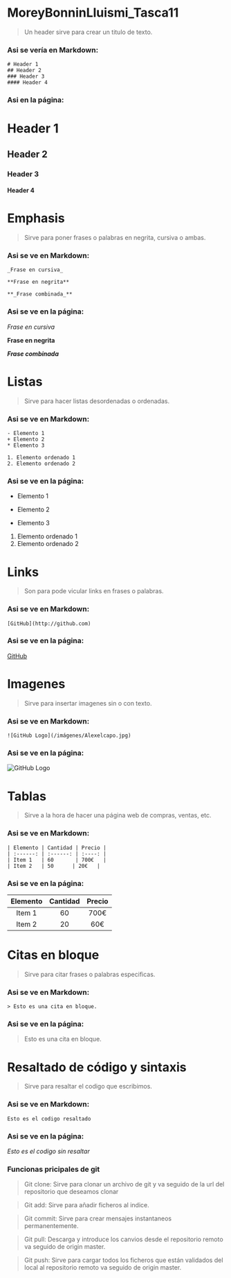 # MoreyBonninLluismi_Tasca11

> Un header sirve para crear un titulo de texto.

### Asi se vería en Markdown:
```
# Header 1
## Header 2
### Header 3
#### Header 4
```
### Asi en la página:

# Header 1
## Header 2
### Header 3
#### Header 4

# Emphasis 

> Sirve para poner frases o palabras en negrita, cursiva o ambas.

### Asi se ve en Markdown:

```
_Frase en cursiva_ 

**Frase en negrita**

**_Frase combinada_**
```

### Asi se ve en la página:

_Frase en cursiva_

**Frase en negrita**

**_Frase combinada_**

# Listas

> Sirve para hacer listas desordenadas o ordenadas.

### Asi se ve en Markdown:

```
- Elemento 1
+ Elemento 2
* Elemento 3

1. Elemento ordenado 1
2. Elemento ordenado 2
```

### Asi se ve en la página:

- Elemento 1
+ Elemento 2
* Elemento 3

1. Elemento ordenado 1
2. Elemento ordenado 2

# Links

> Son para pode vicular links en frases o palabras.

### Asi se ve en Markdown:

```
[GitHub](http://github.com)
```

### Asi se ve en la página:

[GitHub](http://github.com)

# Imagenes

> Sirve para insertar imagenes sin o con texto.

### Asi se ve en Markdown:

```
![GitHub Logo](/imágenes/Alexelcapo.jpg)
```

### Asi se ve en la página:

![GitHub Logo](/imágenes/Alexelcapo.jpg)

# Tablas

> Sirve a la hora de hacer una página web de compras, ventas, etc.

### Asi se ve en Markdown:

```
| Elemento | Cantidad | Precio |
| :------: | :------: | :----: |
| Item 1   | 60       | 700€   |
| Item 2   | 50      | 20€   |
```

### Asi se ve en la página:

| Elemento | Cantidad | Precio |
| :------: | :------: | :----: |
| Item 1   | 60       | 700€   |
| Item 2   | 20      | 60€   |

# Citas en bloque

> Sirve para citar frases o palabras especificas.

### Asi se ve en Markdown:

```
> Esto es una cita en bloque.
```

### Asi se ve en la página:

> Esto es una cita en bloque.

# Resaltado de código y sintaxis

> Sirve para resaltar el codigo que escribimos.

### Asi se ve en Markdown:

```
Esto es el codigo resaltado
```

### Asi se ve en la página:

*Esto es el codigo sin resaltar*

### Funcionas pricipales de git

> Git clone: Sirve para clonar un archivo de git y va seguido de la url del repositorio que deseamos clonar

> Git add: Sirve para añadir ficheros al indice.

>Git commit: Sirve para crear mensajes instantaneos permanentemente.

>Git pull: Descarga y introduce los canvios desde el repositorio remoto va seguido de origin master.

>Git push: Sirve para cargar todos los ficheros que están validados del local al repositorio remoto va seguido de origin master.